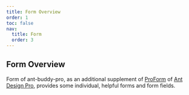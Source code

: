 ```yaml
---
title: Form Overview
order: 1
toc: false
nav:
  title: Form
  order: 3
---
```


## Form Overview

Form of ant-buddy-pro, as an additional supplement of [ProForm](https://github.com/ant-design/pro-components/tree/master/packages/form) of [Ant Design Pro](https://pro.ant.design/), provides some individual, helpful forms and form fields.

